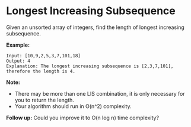 # Longest Increasing Subsequence

Given an unsorted array of integers, find the length of longest increasing subsequence.

**Example:**

```pseudo
Input: [10,9,2,5,3,7,101,18]
Output: 4
Explanation: The longest increasing subsequence is [2,3,7,101], therefore the length is 4.
```

**Note:**

- There may be more than one LIS combination, it is only necessary for you to return the length.
- Your algorithm should run in O(n^2) complexity.

**Follow up:** Could you improve it to O(n log n) time complexity?
